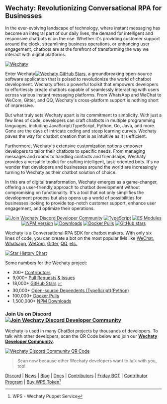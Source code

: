 ## Wechaty: Revolutionizing Conversational RPA for Businesses

In the ever-evolving landscape of technology, where instant messaging has become an integral part of our daily lives, the demand for intelligent and responsive chatbots is on the rise. Whether it's providing customer support around the clock, streamlining business operations, or enhancing user engagement, chatbots are at the forefront of transforming the way we interact with digital platforms.

[![Wechaty](https://wechaty.js.org/img/wechaty-logo.svg)](https://wechaty.js.org)

Enter Wechaty[![Wechaty GitHub Stars](https://img.shields.io/github/stars/wechaty/wechaty.svg?style=social&label=)](https://github.com/wechaty/wechaty/stargazers/), a groundbreaking open-source software application that is poised to revolutionize the world of chatbot development. Wechaty offers a powerful toolkit that empowers developers to effortlessly create chatbots capable of seamlessly interacting with users across various instant messaging platforms. From WhatsApp and WeChat to WeCom, Gitter, and QQ, Wechaty's cross-platform support is nothing short of impressive.

But what truly sets Wechaty apart is its commitment to simplicity. With just a few lines of code, developers can craft chatbots in multiple programming languages, including JavaScript/TypeScript, Python, Go, Java, and more. Gone are the days of intricate coding and steep learning curves. Wechaty paves the way for chatbot creation that is as intuitive as it is efficient.

Furthermore, Wechaty's extensive customization options empower developers to tailor their chatbots to specific needs. From managing messages and rooms to handling contacts and friendships, Wechaty provides a versatile toolkit for crafting intelligent, task-oriented bots. It's no wonder that developers and businesses around the world are increasingly turning to Wechaty as their chatbot solution of choice.

In this era of digital transformation, Wechaty emerges as a game-changer, offering a user-friendly approach to chatbot development without compromising on functionality. It's a tool that not only simplifies the development process but also opens up a world of possibilities for businesses looking to provide top-notch customer support, enhance user engagement, and optimize their operations.


<div align="center">

[![Join Wechaty Discord Developer Community](https://img.shields.io/discord/916984413944967180?logo=discord&style=flat)](https://discord.gg/7q8NBZbQzt)
[![TypeScript](https://img.shields.io/badge/%3C%2F%3E-TypeScript-blue.svg)](https://www.typescriptlang.org/)
[![ES Modules](https://img.shields.io/badge/ES-Modules-orange)](https://github.com/Chatie/tsconfig/issues/16)
[![NPM Version](https://img.shields.io/npm/v/wechaty?color=brightgreen)](https://www.npmjs.com/package/wechaty)
[![Downloads](https://img.shields.io/npm/dm/wechaty.svg?style=flat-square)](https://www.npmjs.com/package/wechaty)
[![Docker Pulls](https://img.shields.io/docker/pulls/wechaty/wechaty.svg?maxAge=2592000)](https://hub.docker.com/r/wechaty/wechaty/)
[![GitHub stars](https://img.shields.io/github/stars/wechaty/wechaty.svg?label=github%20stars)](https://github.com/wechaty/wechaty)

</div>

Wechaty is a Conversational RPA SDK for chatbot makers. With only six lines of code, you can create a bot on the most popular IMs like [WeChat](https://wechaty.js.org/docs/puppet-providers/xp/), [Whatsapp](https://wechaty.js.org/docs/puppet-providers/whatsapp/), [WeCom](https://wechaty.js.org/docs/puppet-services/wxwork/), [Gitter](https://wechaty.js.org/docs/puppet-providers/gitter/), [QQ](https://wechaty.js.org/docs/puppet-providers/oicq/), [etc.](https://wechaty.js.org/docs/puppet-providers)

[![Star History Chart](https://api.star-history.com/svg?repos=wechaty/wechaty&type=Date)](https://star-history.com/#wechaty/wechaty&Date)

Some numbers for the Wechaty project:

- 200+ [Contributors](https://wechaty.js.org/contributors/)
- 9,000+ [Pull Requests & Issues](https://github.com/issues?q=user%3Awechaty)
- 18,000+ [GitHub Stars](https://github.com/wechaty/wechaty/stargazers/) [📈](https://star-history.com/#wechaty/wechaty&Date)
- 30,000+ [Open-source Dependents (TypeScript)](https://github.com/wechaty/wechaty/network/dependents)[(Python)](https://github.com/wechaty/python-wechaty/network/dependents)
- 100,000+ [Docker Pulls](https://hub.docker.com/r/wechaty/wechaty)
- 1,500,000+ [NPM Downloads](https://npm-stat.com/charts.html?package=wechaty&from=2016-05-01)

### Join Us on Discord [![Join Wechaty Discord Developer Community](https://img.shields.io/discord/916984413944967180?logo=discord&style=flat)](https://discord.gg/7q8NBZbQzt)

Wechaty is used in many ChatBot projects by thousands of developers. To talk with other developers, scan the QR Code below and join our [**Wechaty Developer Community**](https://discord.gg/7q8NBZbQzt).

[![Wechaty Discord Community QR Code](https://wechaty.js.org/img/discord-qrcode.svg)](https://discord.gg/7q8NBZbQzt)

> Scan now because other Wechaty developers want to talk with you, too!

[Discord](https://discord.gg/7q8NBZbQzt) | [News](https://wechaty.js.org/news) | [Blog](https://wechaty.js.org/blog) | [Docs](https://wechaty.js.org/docs) | [Contributors](https://wechaty.js.org/contributors) | [Friday BOT](https://wechaty.js.org/docs/showcases/friday-bot) | [Contributor Program](https://wechaty.js.org/docs/contributor-program/) | [Buy WPS Token](https://wechaty.js.org/docs/puppet-services/)[^1]

[^1]: WPS - Wechaty Puppet Service
